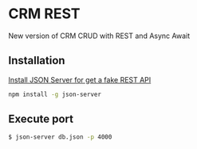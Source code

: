 # CRM REST

New version of CRM CRUD with REST and Async Await 

## Installation

[Install JSON Server for get a fake REST API](https://github.com/typicode/json-server/blob/master/README.md#json-server--)

```bash
npm install -g json-server
```

## Execute port

```bash
$ json-server db.json -p 4000
```

